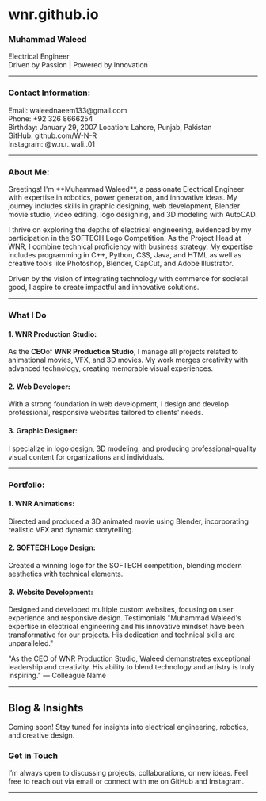 # wnr.github.io


<h3>Muhammad Waleed</h3>
Electrical Engineer<br>
Driven by Passion | Powered by Innovation

*************

<h3>Contact Information:</h3>
Email: waleednaeem133@gmail.com <br>
Phone: +92 326 8666254<br>
Birthday: January 29, 2007
Location: Lahore, Punjab, Pakistan<br>
GitHub: github.com/W-N-R <br>
Instagram: @w.n.r..wali..01 <br>

**************

<h3>About Me:</h3>
Greetings! I'm **Muhammad Waleed**, a passionate Electrical Engineer with expertise in robotics, power generation, and innovative ideas. My journey includes skills in graphic designing, web development, Blender movie studio, video editing, logo designing, and 3D modeling with AutoCAD.

I thrive on exploring the depths of electrical engineering, evidenced by my participation in the SOFTECH Logo Competition. As the Project Head at WNR, I combine technical proficiency with business strategy. My expertise includes programming in C++, Python, CSS, Java, and HTML as well as creative tools like Photoshop, Blender, CapCut, and Adobe Illustrator.

Driven by the vision of integrating technology with commerce for societal good, I aspire to create impactful and innovative solutions.

**********

<h3>What I Do</h3>
<h4>1. WNR Production Studio:</h4>
As the <b>CEO</b>of <b>WNR Production Studio</b>, I manage all projects related to animational movies, VFX, and 3D movies. My work merges creativity with advanced technology, creating memorable visual experiences.

<h4>2. Web Developer:</h4>
With a strong foundation in web development, I design and develop professional, responsive websites tailored to clients' needs.

<h4>3. Graphic Designer:</h4>
I specialize in logo design, 3D modeling, and producing professional-quality visual content for organizations and individuals.

**************

<h3>Portfolio:</h3>
<h4>1. WNR Animations:</h4>
Directed and produced a 3D animated movie using Blender, incorporating realistic VFX and dynamic storytelling.

<h4>2. SOFTECH Logo Design:</h4>
Created a winning logo for the SOFTECH competition, blending modern aesthetics with technical elements.

<h4>3. Website Development:</h4>
Designed and developed multiple custom websites, focusing on user experience and responsive design.
Testimonials
"Muhammad Waleed's expertise in electrical engineering and his innovative mindset have been transformative for our projects. His dedication and technical skills are unparalleled."

"As the CEO of WNR Production Studio, Waleed demonstrates exceptional leadership and creativity. His ability to blend technology and artistry is truly inspiring."
— Colleague Name

************

<h2>Blog & Insights</h2>
Coming soon! Stay tuned for insights into electrical engineering, robotics, and creative design.

<h3>Get in Touch</h3>
I’m always open to discussing projects, collaborations, or new ideas. Feel free to reach out via email or connect with me on GitHub and Instagram.

**********
